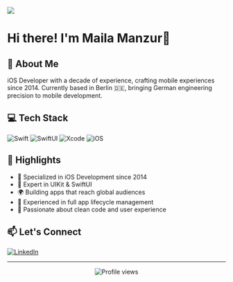 ![](https://komarev.com/ghpvc/?username=mailamanzur&color=blueviolet)
# Hi there! I'm Maila Manzur👋

## 🚀 About Me
iOS Developer with a decade of experience, crafting mobile experiences since 2014. Currently based in Berlin 🇩🇪, bringing German engineering precision to mobile development.

## 💻 Tech Stack
![Swift](https://img.shields.io/badge/swift-F54A2A?style=for-the-badge&logo=swift&logoColor=white)
![SwiftUI](https://img.shields.io/badge/SwiftUI-004088?style=for-the-badge&logo=swift&logoColor=white)
![Xcode](https://img.shields.io/badge/Xcode-007ACC?style=for-the-badge&logo=Xcode&logoColor=white)
![iOS](https://img.shields.io/badge/iOS-000000?style=for-the-badge&logo=apple&logoColor=white)

## 🌟 Highlights
- 🎯 Specialized in iOS Development since 2014
- 📱 Expert in UIKit & SwiftUI
- 🌍 Building apps that reach global audiences
- 🔄 Experienced in full app lifecycle management
- 🤝 Passionate about clean code and user experience

## 📫 Let's Connect
[![LinkedIn](https://img.shields.io/badge/LinkedIn-%230077B5.svg?logo=linkedin&logoColor=white)](https://linkedin.com/in/mailamanzur)

---
<p align="center">
  <img src="https://komarev.com/ghpvc/?username=mailamanzur&label=Profile%20views&color=0e75b6&style=flat" alt="Profile views" />
</p><!--
**mailamanzur/mailamanzur** is a ✨ _special_ ✨ repository because its `README.md` (this file) appears on your GitHub profile.


